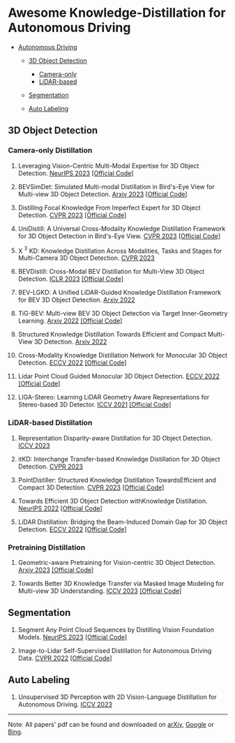 # Awesome Knowledge-Distillation for Autonomous Driving


- [Autonomous Driving](#awesome-knowledge-distillation)
  - [3D Object Detection](#3D-Object-Detection)
    - [Camera-only ](#Camera-only-Distillation)
    - [LiDAR-based ](#LiDAR-based-Distillation)

  - [Segmentation](#Segmentation)

  - [Auto Labeling](#Auto-Labeling)



## 3D Object Detection

### Camera-only Distillation

1. Leveraging Vision-Centric Multi-Modal Expertise for 3D Object Detection. [NeurIPS 2023](https://arxiv.org/abs/2310.15670) [[Official Code]](https://github.com/OpenDriveLab/Birds-eye-view-Perception/tree/master/nuScenes_playground/VCD)

2. BEVSimDet: Simulated Multi-modal Distillation in Bird's-Eye View for Multi-view 3D Object Detection. [Arxiv 2023](https://arxiv.org/abs/2303.16818) [[Official Code]](https://github.com/ViTAE-Transformer/BEVSimDet)

3. Distilling Focal Knowledge From Imperfect Expert for 3D Object Detection. [CVPR 2023](https://openaccess.thecvf.com/content/CVPR2023/html/Zeng_Distilling_Focal_Knowledge_From_Imperfect_Expert_for_3D_Object_Detection_CVPR_2023_paper.html) [[Official Code]](https://github.com/OpenDriveLab/Birds-eye-view-Perception/blob/master/nuScenes_playground/FocalDistiller.md)


4. UniDistill: A Universal Cross-Modality Knowledge Distillation Framework for 3D Object Detection in Bird's-Eye View. [CVPR 2023](https://arxiv.org/abs/2303.15083) [[Official Code]](https://github.com/megvii-research/CVPR2023-UniDistill)

5. X $^3$ KD: Knowledge Distillation Across Modalities, Tasks and Stages for Multi-Camera 3D Object Detection. [CVPR 2023](https://arxiv.org/abs/2303.02203)

6. BEVDistill: Cross-Modal BEV Distillation for Multi-View 3D Object Detection. [ICLR 2023](https://arxiv.org/abs/2211.09386) [[Official Code]](https://github.com/zehuichen123/BEVDistill)

7. BEV-LGKD: A Unified LiDAR-Guided Knowledge Distillation Framework for BEV 3D Object Detection.  [Arxiv 2022](https://arxiv.org/abs/2212.00623)

8. TiG-BEV: Multi-view BEV 3D Object Detection via Target Inner-Geometry Learning. [Arxiv 2022](https://arxiv.org/abs/2212.13979) [[Official Code]](https://github.com/ADLab3Ds/TiG-BEV)

9. Structured Knowledge Distillation Towards Efficient and Compact Multi-View 3D Detection. [Arxiv 2022](https://arxiv.org/abs/2211.08398)

10. Cross-Modality Knowledge Distillation Network for Monocular 3D Object Detection. [ECCV 2022](https://arxiv.org/abs/2211.07171) [[Official Code]](https://github.com/Cc-Hy/CMKD)

11. Lidar Point Cloud Guided Monocular 3D Object Detection. [ECCV 2022](https://arxiv.org/abs/2104.09035) [[Official Code]](https://github.com/SPengLiang/LPCG)


12. LIGA-Stereo: Learning LiDAR Geometry Aware Representations for Stereo-based 3D Detector. [ICCV 2021](https://arxiv.org/abs/2108.08258) [[Official Code]](https://github.com/xy-guo/LIGA-Stereo)



### LiDAR-based Distillation

1. Representation Disparity-aware Distillation for 3D Object Detection. [ICCV 2023](https://openaccess.thecvf.com/content/ICCV2023/html/Li_Representation_Disparity-aware_Distillation_for_3D_Object_Detection_ICCV_2023_paper.html)

2. itKD: Interchange Transfer-based Knowledge Distillation for 3D Object Detection. [CVPR 2023](https://arxiv.org/abs/2205.15531)

3. PointDistiller: Structured Knowledge Distillation TowardsEfficient and Compact 3D Detection. [CVPR 2023](https://openaccess.thecvf.com/content/CVPR2023/html/Zhang_PointDistiller_Structured_Knowledge_Distillation_Towards_Efficient_and_Compact_3D_Detection_CVPR_2023_paper.html) [[Official Code]](https://github.com/RunpeiDong/PointDistiller)


4. Towards Efficient 3D Object Detection withKnowledge Distillation. [NeurIPS 2022](https://proceedings.neurips.cc/paper_files/paper/2022/hash/8625a8c2be8ba5197b7a14833dbea8ac-Abstract-Conference.html) [[Official Code]](https://github.com/CVMI-Lab/SparseKD)


5. LiDAR Distillation: Bridging the Beam-Induced Domain Gap for 3D Object Detection. [ECCV 2022](https://arxiv.org/abs/2203.14956) [[Official Code]](https://github.com/weiyithu/LiDAR-Distillation)

### Pretraining Distillation
1. Geometric-aware Pretraining for Vision-centric 3D Object Detection. [Arxiv 2023](https://arxiv.org/abs/2304.03105) [[Official Code]](https://github.com/OpenDriveLab/Birds-eye-view-Perception/tree/master/nuScenes_playground)


2. Towards Better 3D Knowledge Transfer via Masked Image Modeling for Multi-view 3D Understanding. [ICCV 2023](https://arxiv.org/abs/2303.11325) [[Official Code]](https://github.com/Sense-X/GeoMIM)




## Segmentation


1. Segment Any Point Cloud Sequences by Distilling Vision Foundation Models. [NeurIPS 2023](https://arxiv.org/abs/2306.09347) [[Official Code]](https://github.com/youquanl/Segment-Any-Point-Cloud)


2. Image-to-Lidar Self-Supervised Distillation for Autonomous Driving Data. [CVPR 2022](https://arxiv.org/abs/2203.16258) [[Official Code]]( https://github.com/valeoai/SLidR)


##  Auto Labeling


1. Unsupervised 3D Perception with 2D Vision-Language Distillation for Autonomous Driving. [ICCV 2023](https://arxiv.org/abs/2309.14491)






---
Note: All papers' pdf can be found and downloaded on [arXiv](https://arxiv.org/search/), [Google](https://www.google.com) or [Bing](https://www.bing.com).


